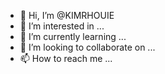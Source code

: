 - 👋 Hi, I’m @KIMRHOUIE
- 👀 I’m interested in ...
- 🌱 I’m currently learning ...
- 💞️ I’m looking to collaborate on ...
- 📫 How to reach me ...

<!---
KIMRHOUIE/KIMRHOUIE is a ✨ special ✨ repository because its `README.md` (this file) appears on your GitHub profile.
You can click the Preview link to take a look at your changes.
--->
